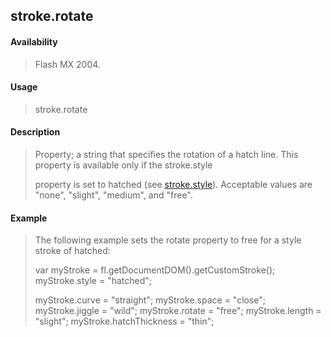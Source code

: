## stroke.rotate

#### Availability

> Flash MX 2004.

#### Usage

> stroke.rotate

#### Description

> Property; a string that specifies the rotation of a hatch line. This property is available only if the stroke.style
>
> property is set to hatched (see [stroke.style](#_bookmark898)). Acceptable values are "none", "slight", "medium", and "free".

#### Example

> The following example sets the rotate property to free for a style stroke of hatched:
>
> var myStroke = fl.getDocumentDOM().getCustomStroke(); myStroke.style = "hatched";
>
> myStroke.curve = "straight"; myStroke.space = "close"; myStroke.jiggle = "wild"; myStroke.rotate = "free"; myStroke.length = "slight"; myStroke.hatchThickness = "thin";
